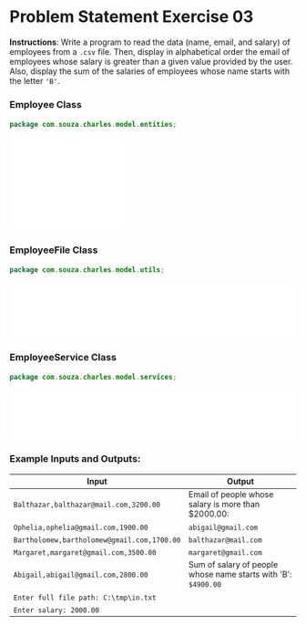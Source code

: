 # Problem Statement Exercise 03

**Instructions**: Write a program to read the data (name, email, and salary) of employees from a `.csv` file. Then,
display in alphabetical order the email of employees whose salary is greater than a given value provided by the user.
Also, display the sum of the salaries of employees whose name starts with the letter `'B'`.

### Employee Class
````java
package com.souza.charles.model.entities;
````
![Employee Entities](https://github.com/souzafcharles/Complete-Java-Object-Oriented-Programming-and-Projects/blob/master/Section_P16_Functional_Programming_and_Lambda_Expressions/ProblemStatementExercise03/employee-entities.png)

### EmployeeFile Class
````java
package com.souza.charles.model.utils;
````
![EmployeeFile Utils](https://github.com/souzafcharles/Complete-Java-Object-Oriented-Programming-and-Projects/blob/master/Section_P16_Functional_Programming_and_Lambda_Expressions/ProblemStatementExercise03/employeeFile-utils.png)

### EmployeeService Class
````java
package com.souza.charles.model.services;
````
![EmployeeFile Services](https://github.com/souzafcharles/Complete-Java-Object-Oriented-Programming-and-Projects/blob/master/Section_P16_Functional_Programming_and_Lambda_Expressions/ProblemStatementExercise03/employeeService-services.png)

### Example Inputs and Outputs:

| **Input**                                   | **Output**                                                     |
|---------------------------------------------|----------------------------------------------------------------|
| `Balthazar,balthazar@mail.com,3200.00`      | Email of people whose salary is more than $2000.00:            |
| `Ophelia,ophelia@gmail.com,1900.00`         | `abigail@gmail.com`                                            |
| `Bartholomew,bartholomew@gmail.com,1700.00` | `balthazar@mail.com`                                           |
| `Margaret,margaret@gmail.com,3500.00`       | `margaret@gmail.com`                                           |
| `Abigail,abigail@gmail.com,2800.00`         | Sum of salary of people whose name starts with 'B': `$4900.00` |
| `Enter full file path: C:\tmp\in.txt`       |                                                                |
| `Enter salary: 2000.00`                     |                                                                |

